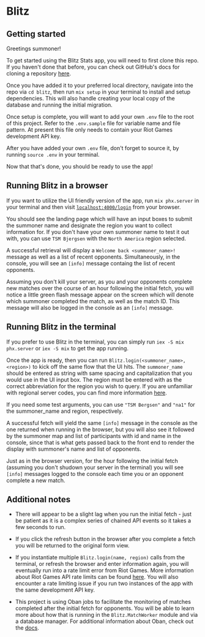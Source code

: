 # Blitz

## Getting started

Greetings summoner!

To get started using the Blitz Stats app, you will need to first clone this repo. If you haven't done that before, you can check out GitHub's docs for cloning a repository [here](https://docs.github.com/en/repositories/creating-and-managing-repositories/cloning-a-repository).

Once you have added it to your preferred local directory, navigate into the repo via `cd blitz`, then run `mix setup` in your terminal to install and setup dependencies. This will also handle creating your local copy of the database and running the initial migration.

Once setup is complete, you will want to add your own `.env` file to the root of this project. Refer to the `.env.sample` file for variable name and file pattern. At present this file only needs to contain your Riot Games development API key.

After you have added your own `.env` file, don't forget to source it, by running `source .env` in your terminal.

Now that that's done, you should be ready to use the app!

## Running Blitz in a browser

If you want to utilize the UI friendly version of the app, run `mix phx.server` in your terminal and then visit [`localhost:4000/login`](http://localhost:4000) from your browser.

You should see the landing page which will have an input boxes to submit the summoner name and designate the region you want to collect information for. If you don't have your own summoner name to test it out with, you can use `TSM Bjergsen` with the `North America` region selected.

A successful retrieval will display a `Welcome back <summoner_name>!` message as well as a list of recent opponents. Simultaneously, in the console, you will see an `[info]` message containg the list of recent opponents.

Assuming you don't kill your server, as you and your opponents complete new matches over the course of an hour following the initial fetch, you will notice a little green flash message appear on the screen which will denote which summoner completed the match, as well as the match ID. This message will also be logged in the console as an `[info]` message.

## Running Blitz in the terminal

If you prefer to use Blitz in the terminal, you can simply run `iex -S mix phx.server` or `iex -S mix` to get the app running.

Once the app is ready, then you can run `Blitz.login(<summoner_name>, <region>)` to kick off the same flow that the UI hits. The `summoner_name` should be entered as string with same spacing and capitalization that you would use in the UI input box. The region must be entered with as the correct abbreviation for the region you wish to query. If you are unfamiliar with regional server codes, you can find more information [here](https://leagueoflegends.fandom.com/wiki/Servers).

If you need some test arguments, you can use `"TSM Bergsen"` and `"na1"` for the summoner_name and region, respectively.

A successful fetch will yield the same `[info]` message in the console as the one returned when running in the browser, but you will also see it followed by the summoner map and list of participants with id and name in the console, since that is what gets passed back to the front end to render the display with summoner's name and list of opponents.

Just as in the browser version, for the hour following the initial fetch (assuming you don't shudown your server in the terminal) you will see `[info]` messages logged to the console each time you or an opponent complete a new match.

## Additional notes

- There will appear to be a slight lag when you run the initial fetch - just be patient as it is a complex series of chained API events so it takes a few seconds to run.

- If you click the refresh button in the browser after you complete a fetch you will be returned to the original form view.

- If you instantiate multiple `Blitz.login(name, region)` calls from the terminal, or refresh the browser and enter information again, you will eventually run into a rate limit error from Riot Games. More information about Riot Games API rate limits can be found [here](https://developer.riotgames.com/docs/portal#web-apis_rate-limiting). You will also encounter a rate limiting issue if you run two instances of the app with the same development API key.

- This project is using Oban jobs to facilitate the monitoring of matches completed after the initial fetch for opponents. You will be able to learn more about how that is running in the `Blitz.MatchWorker` module and via a
  database manager. For additional information about Oban, check out the [docs](https://hexdocs.pm/oban/Oban.html).
